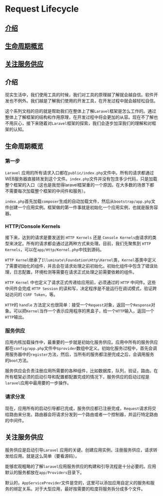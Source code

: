 # Request Lifecycle

## [介绍](#介绍)

## [生命周期概览](#生命周期概览)

## [关注服务供应](#关注服务供应)

## 介绍

现实生活中，我们使用工具的时候，我们对工具的原理越了解就会越自信。软件开发也不例外。我们越是了解我们使用的开发工具，在开发过程中就会越轻松自信。

这个系列文档的目的就是帮助我们在整体上了解`Laravel`框架是怎么工作的。通过整体上了解框架的结构和作用原理，在开发过程中将会更加的从容。现在不了解也不用灰心，接下来随着对`Laravel`框架的探索，我们会逐步加深我们的理解和对框架的认知。

## 生命周期概览

### 第一步

`Laravel` 应用的所有请求入口都在`public/index.php`文件中。所有的请求都通过WEB服务器直接转发到这个文件。`index.php`文件并没有包含多少代码，只是加载整个框架的入口（这也是我觉得laravel框架重的一个原因，在大多数的场景下都不需要每次加载整个框架的中间件和服务）。

`index.php`首先加载`composer`生成的自动加载文件，然后从`bootstrap/app.php`文件创建一个应用实例。框架做的第一件事就是初始化一个应用实例，也就是服务容器。

### HTTP/Console Kernels

接下来，达到的请求是要发送到 `HTTP Kernels` 还是 `Console Kernels`由请求的类型来决定。所有的请求都会通过这两种方式来处理。目前，我们先聚焦到 `HTTP Kernels`，可以在`app/Http/Kernel.php`中找到源码。

`HTTP Kernel`继承了`Illuminate\Foundation\Http\Kernel`类，`Kernel`基类中定义了需要初始化的组件，并且会在请求处理之前初始化。初始化组件中包含了错误处理，日志配置，环境检测等需要在请求正式处理之前需要依赖的组件。

`HTTP Kernel` 中也定义了请求正式传递给应用前，必须通过的 `HTTP` 中间件。这些中间件会完成 `HTTP Session` 的读和写，决定程序是不是运行在调试模式，验证跨站访问的 `CSRF Token`，等。

`HTTP`的 `handle` 方法定义也很简单：接受一个`Request`对象，返回一个`Response`对象。可以把`Kernel`当作一个表示应用程序的黑盒子，给一个`HTTP`输入，返回一个`HTTP`输出。

### 服务供应

应用内核加载操作中，最重要的一步就是初始化服务供应。应用中所有的服务供应都在`config/app.php`文件中`$provider`数组中定义。初始化服务过程中，首先会调用服务器中的`register`方法，然后，当所有的服务都注册完成之后，会调用服务的`boot`方法。

服务供应会负责注册应用所需要的各种组件，比如数据库，队列，验证，路由。在所有框架必须的启动引导和配置都配置完成的情况下，服务供应的启动过程是`laravel`应用中最用要的一步操作。

### 请求分发

现在，应用所有的启动引导都已完成，服务供应都已注册完成，`Request`请求将交给路由来分发。路由器会将请求分发到一个路由或者一个控制器，并运行特定路由的中间件。

## 关注服务供应

服务供应是启动引导`Laravel` 应用的关键。创建应用实例，注册服务供应，请求转发给应用。就是这么简单（要看源码）。

能够宏观粗略的了解`laravel`应用服务供应的构建和引导流程是十分必要的。应用默认的服务都放在`app/Providers`目录下。

默认的，`AppServiceProvider`文件是空的，这里可以添加应用自定义的服务和服务的绑定关系。对于大型应用，最好按需要的粒度将服务拆分成多个文件。
